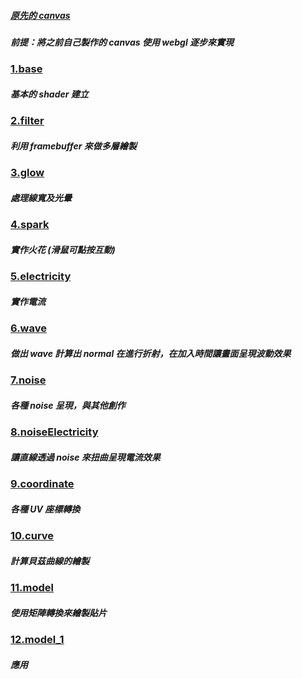 ##### [原先的 canvas](https://virtools.github.io/electricity/demo3/)

##### 前提：將之前自己製作的 canvas 使用 webgl 逐步來實現

### [1.base](https://virtools.github.io/electricity_webgl/dist/1.base/)

##### 基本的 shader 建立

### [2.filter](https://virtools.github.io/electricity_webgl/dist/2.filter/)

##### 利用 framebuffer 來做多層繪製

### [3.glow](https://virtools.github.io/electricity_webgl/dist/3.glow/)

##### 處理線寬及光暈

### [4.spark](https://virtools.github.io/electricity_webgl/dist/4.spark/)

##### 實作火花 (滑鼠可點按互動)

### [5.electricity](https://virtools.github.io/electricity_webgl/dist/5.electricity/)

##### 實作電流

### [6.wave](https://virtools.github.io/electricity_webgl/dist/6.wave/)

##### 做出 wave 計算出 normal 在進行折射，在加入時間讓畫面呈現波動效果

### [7.noise](https://virtools.github.io/electricity_webgl/dist/7.noise/)

##### 各種 noise 呈現，與其他創作

### [8.noiseElectricity](https://virtools.github.io/electricity_webgl/dist/8.noiseElectricity/)

##### 讓直線透過 noise 來扭曲呈現電流效果

### [9.coordinate](https://virtools.github.io/electricity_webgl/dist/9.coordinate/)

##### 各種 UV 座標轉換

### [10.curve](https://virtools.github.io/electricity_webgl/dist/10.curve/)

##### 計算貝茲曲線的繪製

### [11.model](https://virtools.github.io/electricity_webgl/dist/11.model/)

##### 使用矩陣轉換來繪製貼片

### [12.model_1](https://virtools.github.io/electricity_webgl/dist/12.model_1/)

##### 應用
